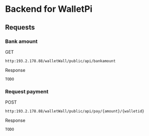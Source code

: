 # Backend for WalletPi

## Requests

### Bank amount
GET

    http:193.2.178.88/walletWall/public/api/bankamount  
Response

    TODO
  
### Request payment
POST
    
    http:193.2.178.88/walletWall/public/api/pay/{amount}/{walletid}
    
Response

    TODO      